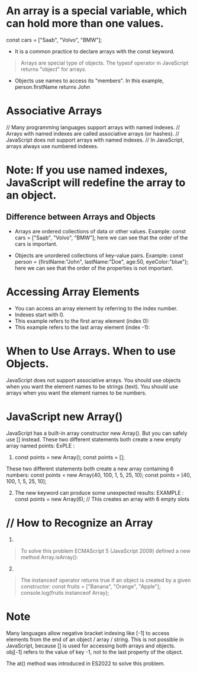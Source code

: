 # An array is a special variable, which can hold more than one values.
const cars = ["Saab", "Volvo", "BMW"];
- It is a common practice to declare arrays with the const keyword.

> Arrays are special type of objects. The typeof operator in JavaScript returns "object" for arrays.
- Objects use names to access its "members". In this example, person.firstName returns John


 #  Associative Arrays
// Many programming languages support arrays with named indexes.
// Arrays with named indexes are called associative arrays (or hashes).
// JavaScript does not support arrays with named indexes.
// In JavaScript, arrays always use numbered indexes.   

# Note: If you use named indexes, JavaScript will redefine the array to an object.
<!-- After that, some array methods and properties will produce incorrect results.  -->



##                       Difference between Arrays and Objects

- Arrays are ordered collections of data or other values. 
  Example: const cars = ["Saab", "Volvo", "BMW"];
        here we can see that the order of the cars is important.

- Objects are unordered collections of key-value pairs.
  Example: const person = {firstName:"John", lastName:"Doe", age:50, eyeColor:"blue"};
        here we can see that the order of the properties is not important.

# Accessing Array Elements
- You can access an array element by referring to the index number.
- Indexes start with 0.
- This example refers to the first array element (index 0):
- This example refers to the last array element (index -1):


# When to Use Arrays. When to use Objects.
JavaScript does not support associative arrays.
You should use objects when you want the element names to be strings (text).
You should use arrays when you want the element names to be numbers.

# JavaScript new Array()
JavaScript has a built-in array constructor new Array().
But you can safely use [] instead.
These two different statements both create a new empty array named points:
ExPLE : 
1. const points = new Array();
   const points = [];

These two different statements both create a new array containing 6 numbers:
const points = new Array(40, 100, 1, 5, 25, 10);
const points = [40, 100, 1, 5, 25, 10];

2. The new keyword can produce some unexpected results:
EXAMPLE : const points = new Array(6); // This creates an array with 6 empty slots


# // How to Recognize an Array
<!-- The problem is that the JavaScript operator typeof returns "object": -->
1. 
> To solve this problem ECMAScript 5 (JavaScript 2009) defined a new method Array.isArray():
2. 
> The instanceof operator returns true if an object is created by a given constructor:
const fruits = ["Banana", "Orange", "Apple"];
console.log(fruits instanceof Array);


# Note
Many languages allow negative bracket indexing like [-1] to access elements from the end of an object / array / string.
This is not possible in JavaScript, because [] is used for accessing both arrays and objects. obj[-1] refers to the value of key -1, not to the last property of the object.

The at() method was introduced in ES2022 to solve this problem.